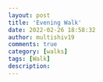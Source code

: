 ```yaml
---
layout: post
title: 'Evening Walk'
date: 2022-02-26 18:58:32
author: multishiv19
comments: true
category: [walks]
tags: [Walk]
description: 
---
```


<div width='100%' class='strava-embed-placeholder' data-embed-type='activity' data-embed-id='6738851073'></div>
<script src='https://strava-embeds.com/embed.js'></script>
